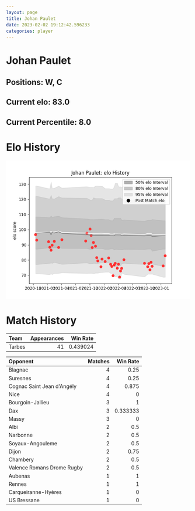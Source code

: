 ```yaml
---  
layout: page  
title: Johan Paulet  
date: 2023-02-02 19:12:42.596233  
categories: player  
---
```

# Johan Paulet

## Positions: W, C

## Current elo: 83.0

## Current Percentile: 8.0

# Elo History


![elo history](history_JohanPaulet.png)
# Match History


| Team   |   Appearances |   Win Rate |
|:-------|--------------:|-----------:|
| Tarbes |            41 |   0.439024 |

| Opponent                   |   Matches |   Win Rate |
|:---------------------------|----------:|-----------:|
| Blagnac                    |         4 |   0.25     |
| Suresnes                   |         4 |   0.25     |
| Cognac Saint Jean d'Angély |         4 |   0.875    |
| Nice                       |         4 |   0        |
| Bourgoin-Jallieu           |         3 |   1        |
| Dax                        |         3 |   0.333333 |
| Massy                      |         3 |   0        |
| Albi                       |         2 |   0.5      |
| Narbonne                   |         2 |   0.5      |
| Soyaux-Angouleme           |         2 |   0.5      |
| Dijon                      |         2 |   0.75     |
| Chambery                   |         2 |   0.5      |
| Valence Romans Drome Rugby |         2 |   0.5      |
| Aubenas                    |         1 |   1        |
| Rennes                     |         1 |   1        |
| Carqueiranne-Hyères        |         1 |   0        |
| US Bressane                |         1 |   0        |